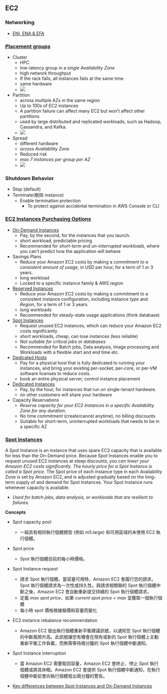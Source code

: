 ## EC2 
### Networking
- [ENI, ENA & EFA](https://medium.com/nerd-for-tech/aws-networking-eni-ena-efa-2db316fdbf85)

### [Placement groups](https://docs.aws.amazon.com/AWSEC2/latest/UserGuide/placement-groups.html)
- Cluster
  - HPC
  - low-latency group in a *single Availability Zone*
  - high network throughput
  - If the rack fails, all instances fails at the same time
  - same hardware
  - ![](https://docs.aws.amazon.com/images/AWSEC2/latest/UserGuide/images/placement-group-cluster.png)
- Partition
  - across multiple AZs in the same region
  - Up to 100s of EC2 instances
  - A partition failure can affect many EC2 but won’t affect other partitions
  - used by large distributed and replicated workloads, such as Hadoop, Cassandra, and Kafka.
  - ![](https://docs.aws.amazon.com/images/AWSEC2/latest/UserGuide/images/placement-group-partition.png)
- Spread
  - different hardware
  - *across Availability Zone*
  - Reduced risk
  - *max 7 instances per group per AZ*
  - ![](https://docs.aws.amazon.com/images/AWSEC2/latest/UserGuide/images/placement-group-spread.png)
 
### Shutdown Behavior
- Stop (default)
- Terminate(刪除 instance)
  - Enable termination protection
    - To protect against accidental termination in AWS Console or CLI

### [EC2 Instances Purchasing Options](https://docs.aws.amazon.com/AWSEC2/latest/UserGuide/instance-purchasing-options.html)

- [On-Demand Instances](https://docs.aws.amazon.com/AWSEC2/latest/UserGuide/ec2-capacity-reservations.html)
  - Pay, by the second, for the instances that you launch.
  - short workload, predictable pricing
  - Recommended for *short-term* and *un-interrupted workloads*, where you can't predict how the application will behave
- Savings Plans
  - Reduce your Amazon EC2 costs by making a *commitment to a consistent amount of usage*, in USD per hour, for a term of 1 or 3 years.
  - long workload
  - Locked to a specific instance family & AWS region
- [Reserved Instances](https://docs.aws.amazon.com/AWSEC2/latest/UserGuide/ec2-reserved-instances.html)
  - Reduce your Amazon EC2 costs by making a commitment to a consistent instance configuration, including instance *type* and *Region*, for a term of 1 or 3 years.
  - long workloads
  - Recommended for steady-state usage applications (think database)
- [Spot Instances](https://docs.aws.amazon.com/AWSEC2/latest/UserGuide/using-spot-instances.html)
  - Request unused EC2 instances, which can reduce your Amazon EC2 costs significantly.
  - short workloads, cheap, can lose instances (less reliable)
  - *Not suitable for critical jobs or databases*
  - Recommended for Batch jobs, Data analysis, Image processing and Workloads with a flexible start and end time etc.
- [Dedicated Hosts](https://docs.aws.amazon.com/AWSEC2/latest/UserGuide/dedicated-hosts-overview.html)
  - Pay for a physical host that is fully dedicated to running your instances, and bring your existing per-socket, per-core, or per-VM software licenses to reduce costs.
  - book an entire physical server, control instance placement
- [Dedicated Instances](https://docs.aws.amazon.com/AWSEC2/latest/UserGuide/dedicated-instance.html)
  - Pay, by the hour, for instances that run on single-tenant hardware.
  - no other customers will share your hardware
- Capacity Reservations
  - *Reserve capacity for your EC2 instances in a specific Availability Zone for any duration.*
  - No time commitment (create/cancel anytime), no billing discounts
  - Suitable for short-term, uninterrupted workloads that needs to be in a specific AZ
 

### [Spot Instances](https://docs.aws.amazon.com/AWSEC2/latest/UserGuide/using-spot-instances.html)

A Spot Instance is an instance that uses spare EC2 capacity that is available for less than the On-Demand price. Because Spot Instances enable you to request unused EC2 instances at steep discounts, *you can lower your Amazon EC2 costs significantly*. *The hourly price for a Spot Instance is called a Spot price*. The Spot price of each instance type in each Availability Zone is set by Amazon EC2, and is adjusted gradually based on the long-term supply of and demand for Spot Instances. Your Spot Instance runs whenever capacity is available.

- *Used for batch jobs, data analysis, or workloads that are resilient to failures.*

**Concepts**
- Spot capacity pool
  - 一組具有相同執行個體類型 (例如 m5.large) 和可用區域的未使用 EC2 執行個體。
- Spot price
  - Spot 執行個體目前的每小時價格。
- Spot Instance request
  - 請求 Spot 執行個體。當容量可用時，Amazon EC2 會履行您的請求。Spot 執行個體請求為一次性或持久性。與請求相關聯的 Spot 執行個體中斷之後，Amazon EC2 會自動重新提交持續的 Spot 執行個體請求。
  - 定義 *max spot price*，如果 *current spot price < max* 並獲取一個執行個體
  - 每小時  spot 價格根據報價和容量而變化
- EC2 instance rebalance recommendation
  - Amazon EC2 發出執行個體重新平衡建議訊號，以通知您 Spot 執行個體的中斷風險升高。此訊號讓您有機會在現有或新的 Spot 執行個體上主動重新平衡工作負載，而無需等待兩分鐘的 Spot 執行個體中斷通知。
- Spot Instance interruption
  - 當 Amazon EC2 需要取回容量，Amazon EC2 會終止、停止 Spot 執行個體或將其休眠。Amazon EC2 會提供 Spot 執行個體中斷通知，在執行個體中斷前會向執行個體發出兩分鐘的警告。
 
- [Key differences between Spot Instances and On-Demand Instances](https://docs.aws.amazon.com/AWSEC2/latest/UserGuide/using-spot-instances.html#Key%20differences%20between%20Spot%20Instances%20and%20On-Demand%20Instances)



